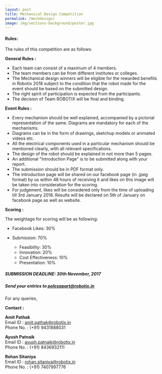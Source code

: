 ```yaml
---
layout: post
title: Mechanical Design Competition
permalink: /mechdesign/
image: img/sections-background/poster.jpg
---
```


#### Rules:

The rules of this competition are as follows:

**General Rules :**

* Each team can consist of a maximum of 4 members.
* The team members can be from different institutes or colleges.
* The Mechanical design winners will be eligible for the rewarded benefits in Robotix 2018 subject to the condition that the robot made for the event should be based on the submitted design.
* The right spirit of participation is expected from the participants.
* The decision of Team ROBOTIX will be final and binding.

**Event Rules :**

* Every mechanism should be well explained, accompanied by a pictorial representation of the same. Diagrams are mandatory for each of the mechanisms.
* Diagrams can be in the form of drawings, sketchup models or animated videos etc.
* All the electrical components used in a particular mechanism should be mentioned clearly, with all relevant specifications.
* The design of the robot should be explained in not more than 5 pages.
* An additional "Introduction Page" is to be submitted along with your report.
* The submission should be in PDF format only.
* The introduction page will be shared on our facebook page (in .jpeg format) by us within 48 hours of receiving it and likes on this image will be taken into consideration for the scoring.
* For judgement, likes will be considered only  from the time of uploading till 3rd January 2018. Results will be declared on 5th of January on facebook page as well as website.

**Scoring :**

The weightage for scoring will be as following:

* Facebook Likes: 30%
* Submission: 70%

    * Feasibility: 30%
    * Innovation: 20%
    * Cost Effectiveness: 10%
    * Presentation: 10%

##### **SUBMISSION DEADLINE:** 30th November, 2017

##### Send your entries to [polesapart@robotix.in](mailto:polesapart@robotix.in)

For any queries,

**Contact :**

**Amit Pathak**  
Email ID : [amit.pathak@robotix.in](mailto:amit.pathak@robotix.in)  
Phone No. : (+91) 9431888031  

**Ayush Patnaik**  
Email ID : [ayush.patnaik@robotix.in](mailto:ayush.patnaik@robotix.in)  
Phone No. : (+91) 8436932111  

**Rohan Sitaniya**  
Email ID : [rohan.sitaniya@robotix.in](mailto:rohan.sitaniya@robotix.in)  
Phone No. : (+91) 7407997776
